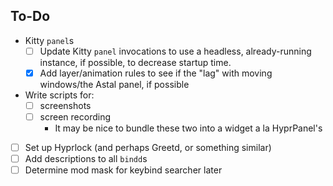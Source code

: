 ## To-Do
- Kitty `panel`s
    - [ ] Update Kitty `panel` invocations to use a headless, already-running instance, if possible, to decrease startup time.
    - [x] Add layer/animation rules to see if the "lag" with moving windows/the Astal panel, if possible
- Write scripts for:
    - [ ] screenshots
    - [ ] screen recording
        - It may be nice to bundle these two into a widget a la HyprPanel's
- [ ] Set up Hyprlock (and perhaps Greetd, or something similar)
- [ ] Add descriptions to all `bindd`s
- [ ] Determine mod mask for keybind searcher later

